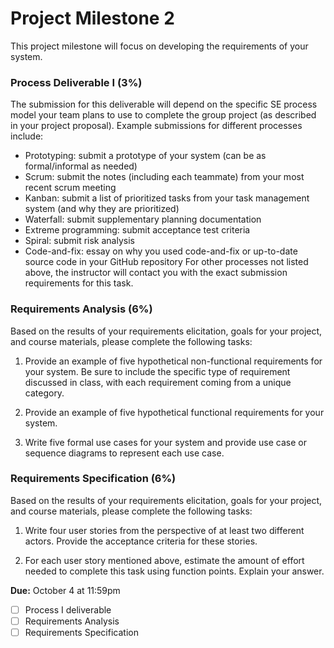 # Project Milestone 2

This project milestone will focus on developing the requirements of your system.

### Process Deliverable I (3%)

The submission for this deliverable will depend on the specific SE process model your team plans to use to complete the group project (as described in your project proposal). Example submissions for different processes include:
* Prototyping: submit a prototype of your system (can be as formal/informal as needed)
* Scrum: submit the notes (including each teammate) from your most recent scrum meeting
* Kanban: submit a list of prioritized tasks from your task management system (and why they are prioritized)
* Waterfall: submit supplementary planning documentation
* Extreme programming: submit acceptance test criteria
* Spiral: submit risk analysis
* Code-and-fix: essay on why you used code-and-fix or up-to-date source code in your GitHub repository
For other processes not listed above, the instructor will contact you with the exact submission requirements for this task.

### Requirements Analysis (6%)

Based on the results of your requirements elicitation, goals for your project, and course materials, please complete the following tasks:

1. Provide an example of five hypothetical non-functional requirements for your system. Be sure to include the specific type of requirement discussed in class, with each requirement coming from a unique category.

2. Provide an example of five hypothetical functional requirements for your system.

3. Write five formal use cases for your system and provide use case or sequence diagrams to represent each use case.

### Requirements Specification (6%)

Based on the results of your requirements elicitation, goals for your project, and course materials, please complete the following tasks:

1. Write four user stories from the perspective of at least two different actors. Provide the acceptance criteria for these stories.

2. For each user story mentioned above, estimate the amount of effort needed to complete this task using function points. Explain your answer.


 **Due:** October 4 at 11:59pm
- [ ] Process I deliverable
- [ ] Requirements Analysis
- [ ] Requirements Specification